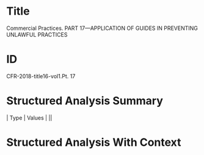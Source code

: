 # Title

 Commercial Practices. PART 17—APPLICATION OF GUIDES IN PREVENTING UNLAWFUL PRACTICES


# ID

 CFR-2018-title16-vol1.Pt. 17


# Structured Analysis Summary

| Type   | Values   |
||


# Structured Analysis With Context

 



